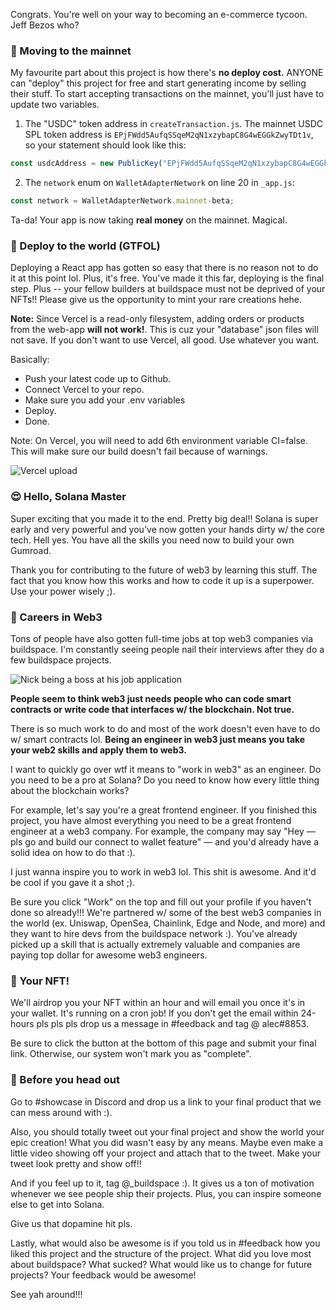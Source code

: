 Congrats. You're well on your way to becoming an e-commerce tycoon. Jeff Bezos who? 

### 🚢 Moving to the mainnet
My favourite part about this project is how there's **no deploy cost.** ANYONE can "deploy" this project for free and start generating income by selling their stuff. To start accepting transactions on the mainnet, you'll just have to update two variables. 

1. The "USDC" token address in `createTransaction.js`. The mainnet USDC SPL token address is `EPjFWdd5AufqSSqeM2qN1xzybapC8G4wEGGkZwyTDt1v`, so your statement should look like this:
```jsx
const usdcAddress = new PublicKey("EPjFWdd5AufqSSqeM2qN1xzybapC8G4wEGGkZwyTDt1v");
```
2. The `network` enum on `WalletAdapterNetwork` on line 20 in `_app.js`:
```jsx
const network = WalletAdapterNetwork.mainnet-beta;
```

Ta-da! Your app is now taking **real money** on the mainnet. Magical.

### 🚀 Deploy to the world (GTFOL)
Deploying a React app has gotten so easy that there is no reason not to do it at this point lol. Plus, it's free. You've made it this far, deploying is the final step. Plus -- your fellow builders at buildspace must not be deprived of your NFTs!! Please give us the opportunity to mint your rare creations hehe.

**Note:** Since Vercel is a read-only filesystem, adding orders or products from the web-app **will not work!**. This is cuz your "database" json files will not save. If you don't want to use Vercel, all good. Use whatever you want.

Basically:

- Push your latest code up to Github. 
- Connect Vercel to your repo.
- Make sure you add your .env variables
- Deploy.
- Done.

Note: On Vercel, you will need to add 6th environment variable CI=false. This will make sure our build doesn't fail because of warnings.

![Vercel upload](https://i.imgur.com/wn2Uhj4.png)


### 😍 Hello, Solana Master
Super exciting that you made it to the end. Pretty big deal!! Solana is super early and very powerful and you've now gotten your hands dirty w/ the core tech. Hell yes. You have all the skills you need now to build your own Gumroad.

Thank you for contributing to the future of web3 by learning this stuff. The fact that you know how this works and how to code it up is a superpower. Use your power wisely ;).

### 🥞 Careers in Web3
Tons of people have also gotten full-time jobs at top web3 companies via buildspace. I'm constantly seeing people nail their interviews after they do a few buildspace projects.

![Nick being a boss at his job application](https://i.imgur.com/CNzLdQc.png)

**People seem to think web3 just needs people who can code smart contracts or write code that interfaces w/ the blockchain. Not true.**

There is so much work to do and most of the work doesn't even have to do w/ smart contracts lol. **Being an engineer in web3 just means you take your web2 skills and apply them to web3.**

I want to quickly go over wtf it means to "work in web3" as an engineer. Do you need to be a pro at Solana? Do you need to know how every little thing about the blockchain works?

For example, let's say you're a great frontend engineer. If you finished this project, you have almost everything you need to be a great frontend engineer at a web3 company. For example, the company may say "Hey — pls go and build our connect to wallet feature" — and you'd already have a solid idea on how to do that :).

I just wanna inspire you to work in web3 lol. This shit is awesome. And it'd be cool if you gave it a shot ;).

Be sure you click "Work" on the top and fill out your profile if you haven't done so already!!! We're partnered w/ some of the best web3 companies in the world (ex. Uniswap, OpenSea, Chainlink, Edge and Node, and more) and they want to hire devs from the buildspace network :). You've already picked up a skill that is actually extremely valuable and companies are paying top dollar for awesome web3 engineers.

### 🤟 Your NFT!
We'll airdrop you your NFT within an hour and will email you once it's in your wallet. It's running on a cron job! If you don't get the email within 24-hours pls pls pls drop us a message in #feedback and tag @ alec#8853.

Be sure to click the button at the bottom of this page and submit your final link. Otherwise, our system won't mark you as "complete".

### 🌈 Before you head out
Go to #showcase in Discord and drop us a link to your final product that we can mess around with :).

Also, you should totally tweet out your final project and show the world your epic creation! What you did wasn't easy by any means. Maybe even make a little video showing off your project and attach that to the tweet. Make your tweet look pretty and show off!!

And if you feel up to it, tag @_buildspace :). It gives us a ton of motivation whenever we see people ship their projects. Plus, you can inspire someone else to get into Solana.

Give us that dopamine hit pls.

Lastly, what would also be awesome is if you told us in #feedback how you liked this project and the structure of the project. What did you love most about buildspace? What sucked? What would like us to change for future projects? Your feedback would be awesome!

See yah around!!!
